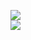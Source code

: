 [![](https://img.shields.io/badge/Made%20With-Github%20Spray-lightgrey.svg?style=for-the-badge&logo=github)](https://github.com/Annihil/github-spray#12267)  
[![](https://i.imgur.com/2DrTn0Z.gif)](https://github.com/Annihil/github-spray)